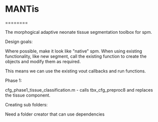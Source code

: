 # MANTis
========

The morphogical adaptive neonate tissue segmentation toolbox for spm.

Design goals:

Where possible, make it look like "native" spm. When using existing
functionality, like new segment, call the existing function to create
the objects and modify them as required.

This means we can use the existing vout callbacks and run functions.

Phase 1:

cfg_phase1_tissue_classification.m - calls tbx_cfg_preproc8 and
replaces the tissue component.


Creating sub folders: 

Need a folder creator that can use dependencies